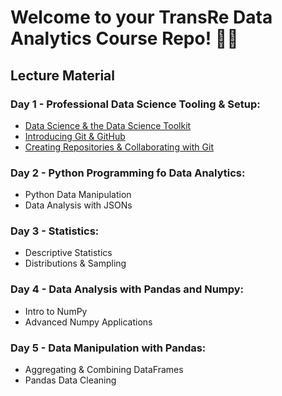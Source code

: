 # Welcome to your TransRe Data Analytics Course Repo! 👋🤩

## Lecture Material

### Day 1 - Professional Data Science Tooling & Setup:

* [Data Science & the Data Science Toolkit](https://docs.google.com/presentation/d/1DG8CLTP3HZlAYLP7hgnFsqfIF1-GnIoNhyBhw8rMcjw/edit?usp=sharing)
* [Introducing Git & GitHub](https://docs.google.com/presentation/d/1DT4ilDdnPDlEJVqwY-7p-3IstqiRWi00cY2nqUC9tHs/edit?usp=sharing)
* [Creating Repositories & Collaborating with Git](https://docs.google.com/presentation/d/1jnuizB5pTGOrBzihr7m6IzXBemwZRx55GWP7fQaUvuw/edit?usp=sharing)

### Day 2 - Python Programming fo Data Analytics:

* Python Data Manipulation
* Data Analysis with JSONs

### Day 3 - Statistics:

* Descriptive Statistics
* Distributions & Sampling

### Day 4 - Data Analysis with Pandas and Numpy:

* Intro to NumPy
* Advanced Numpy Applications

### Day 5 - Data Manipulation with Pandas:

* Aggregating & Combining DataFrames
* Pandas Data Cleaning

